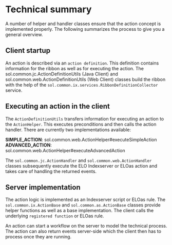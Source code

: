 <h1>Technical summary</h1>
<p>A number of helper and handler classes ensure that the action concept is implemented properly. The following summarizes the process to give you a general overview.</p>
<h2>Client startup</h2>
<p>An action is described via an <code>action definition</code>. This definition contains information for the ribbon as well as for executing the action. The sol.common.jc.ActionDefinitionUtils (Java Client) and sol.common.web.ActionDefinitionUtils (Web Client) classes build the ribbon with the help of the <code>sol.common.ix.services.RibbonDefinitionCollector</code> service.</p>
<h2>Executing an action in the client</h2>
<p>The <code>ActionDefinitionUtils</code> transfers information for executing an action to the <code>ActionHelper</code>. This executes preconditions and then calls the action handler. There are currently two implementations available:</p>
<p><span
style='font-weight:bold'>SIMPLE_ACTION</span>: sol.common.web.ActionHelper#executeSimpleAction
<span
style='font-weight:bold'>ADVANCED_ACTION</span>: sol.common.web.ActionHelper#executeAdvancedAction</p>
<p>The <code>sol.common.jc.ActionHandler</code> and <code>sol.common.web.ActionHandler</code> classes subsequently execute the ELO Indexserver or ELOas action and takes care of handling the returned events.</p>
<h2>Server implementation</h2>
<p>The action logic is implemented as an Indexserver script or ELOas rule. The <code>sol.common.ix.ActionBase</code> and <code>sol.common.as.ActionBase</code> classes provide helper functions as well as a base implementation. The client calls the underlying <code>registered function</code> or ELOas rule. </p>
<p>An action can start a workflow on the server to model the technical process. The action can also return events server-side which the client then has to process once they are running.</p>
